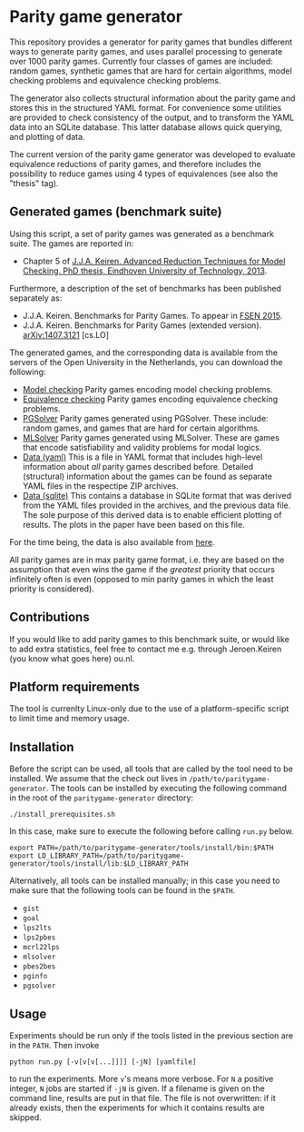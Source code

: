 Parity game generator
=====================
This repository provides a generator for parity games that bundles different ways to generate parity games, and uses parallel processing to generate over 1000 parity games. Currently four classes of games are included: random games, synthetic games that are hard for certain algorithms, model checking problems and equivalence checking problems.

The generator also collects structural information about the parity game and stores this in the structured YAML format. For convenience some utilities are provided to check consistency of the output, and to transform the YAML data into an SQLite database. This latter database allows quick querying, and plotting of data.

The current version of the parity game generator was developed to evaluate equivalence reductions of parity games, and therefore includes the possibility to reduce games using 4 types of equivalences (see also the "thesis" tag).

Generated games (benchmark suite)
---------------------------------
Using this script, a set of parity games was generated as a benchmark suite. The games are reported in:

* Chapter 5 of [J.J.A. Keiren. Advanced Reduction Techniques for Model Checking. PhD thesis, Eindhoven University of Technology, 2013](http://www.jeroenkeiren.nl/wp-content/uploads/2013/10/Keiren-MSc-thesis-2009-An-experimental-study-of-algorithms-and-optimisations-for-parity-games-with-an-application-to-Boolean-Equation-Systems.pdf).

Furthermore, a description of the set of benchmarks has been published separately as:

* J.J.A. Keiren. Benchmarks for Parity Games. To appear in [FSEN 2015](http://fsen.ir/2015).
* J.J.A. Keiren. Benchmarks for Parity Games (extended version). [arXiv:1407.3121](http://arxiv.org/abs/1407.3121) [cs.LO]

The generated games, and the corresponding data is available from the servers of the Open University in the Netherlands, you can download the following:

* [Model checking](http://www.open.ou.nl/jke/games/modelchecking.zip) Parity games encoding model checking problems.
* [Equivalence checking](http://www.open.ou.nl/jke/games/equivchecking.zip) Parity games encoding equivalence checking problems.
* [PGSolver](http://www.open.ou.nl/jke/games/pgsolver.zip) Parity games generated using PGSolver. These include: random games, and games that are hard for certain algorithms.
* [MLSolver](http://www.open.ou.nl/jke/games/mlsolver.zip) Parity games generated using MLSolver. These are games that encode satisfiability and validity problems for modal logics.
* [Data (yaml)](http://www.open.ou.nl/jke/games/data.yaml) This is a file in YAML format that includes high-level information about *all* parity games described before. Detailed (structural) information about the games can be found as separate YAML files in the respectipe ZIP archives.
* [Data (sqlite)](http://www.open.ou.nl/jke/games/data.sqlite) This contains a database in SQLite format that was derived from the YAML files provided in the archives, and the previous data file. The sole purpose of this derived data is to enable efficient plotting of results. The plots in the paper have been based on this file.

For the time being, the data is also available from [here](https://mega.co.nz/#F!YRxwXILY!MkV-ZEVMeVieHbgJZAf76w).

All parity games are in max parity game format, i.e. they are based on the assumption that even wins the game if the *greatest* priority that occurs infinitely often is even (opposed to min parity games in which the least priority is considered).

Contributions
-------------
If you would like to add parity games to this benchmark suite, or would like to add extra statistics, feel free to contact me e.g. through Jeroen.Keiren (you know what goes here) ou.nl.

Platform requirements
---------------------
The tool is currenlty Linux-only due to the use of a platform-specific script to limit time and memory usage.

Installation
------------
Before the script can be used, all tools that are called by the tool need to be installed. We assume that the check out lives in `/path/to/paritygame-generator`. The tools can be installed by executing the following command in the root of the `paritygame-generator` directory:

    ./install_prerequisites.sh

In this case, make sure to execute the following before calling `run.py` below.

    export PATH=/path/to/paritygame-generator/tools/install/bin:$PATH
    export LD_LIBRARY_PATH=/path/to/paritygame-generator/tools/install/lib:$LD_LIBRARY_PATH

Alternatively, all tools can be installed manually; in this case you need to 
make sure that the following tools can be found in the `$PATH`.

* `gist`
* `goal`
* `lps2lts`
* `lps2pbes`
* `mcrl22lps`
* `mlsolver`
* `pbes2bes`
* `pginfo`
* `pgsolver`

Usage
-----
Experiments should be run only if the tools listed in the previous section are in the
`PATH`. Then invoke

    python run.py [-v[v[v[...]]]] [-jN] [yamlfile]
    
to run the experiments. More `v`'s means more verbose. For `N` a positive integer, `N` jobs are started if `-jN` is given. If a filename is given on the command line, results are put in that file. The file is not overwritten: if it already exists, then the experiments for which it contains results are skipped.
